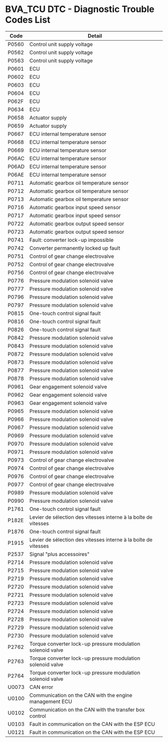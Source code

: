# BVA_TCU DTC - Diagnostic Trouble Codes List

| Code | Detail |
| - | - |
| P0560 | Control unit supply voltage |
| P0562 | Control unit supply voltage |
| P0563 | Control unit supply voltage |
| P0601 | ECU |
| P0602 | ECU |
| P0603 | ECU |
| P0604 | ECU |
| P062F | ECU |
| P0634 | ECU |
| P0658 | Actuator supply |
| P0659 | Actuator supply |
| P0667 | ECU internal temperature sensor |
| P0668 | ECU internal temperature sensor |
| P0669 | ECU internal temperature sensor |
| P06AC | ECU internal temperature sensor |
| P06AD | ECU internal temperature sensor |
| P06AE | ECU internal temperature sensor |
| P0711 | Automatic gearbox oil temperature sensor |
| P0712 | Automatic gearbox oil temperature sensor |
| P0713 | Automatic gearbox oil temperature sensor |
| P0716 | Automatic gearbox input speed sensor |
| P0717 | Automatic gearbox input speed sensor |
| P0722 | Automatic gearbox output speed sensor |
| P0723 | Automatic gearbox output speed sensor |
| P0741 | Fault: converter lock-up impossible |
| P0742 | Converter permanently locked up fault |
| P0751 | Control of gear change electrovalve |
| P0752 | Control of gear change electrovalve |
| P0756 | Control of gear change electrovalve |
| P0776 | Pressure modulation solenoid valve |
| P0777 | Pressure modulation solenoid valve |
| P0796 | Pressure modulation solenoid valve |
| P0797 | Pressure modulation solenoid valve |
| P0815 | One-touch control signal fault |
| P0816 | One-touch control signal fault |
| P0826 | One-touch control signal fault |
| P0842 | Pressure modulation solenoid valve |
| P0843 | Pressure modulation solenoid valve |
| P0872 | Pressure modulation solenoid valve |
| P0873 | Pressure modulation solenoid valve |
| P0877 | Pressure modulation solenoid valve |
| P0878 | Pressure modulation solenoid valve |
| P0961 | Gear engagement solenoid valve |
| P0962 | Gear engagement solenoid valve |
| P0963 | Gear engagement solenoid valve |
| P0965 | Pressure modulation solenoid valve |
| P0966 | Pressure modulation solenoid valve |
| P0967 | Pressure modulation solenoid valve |
| P0969 | Pressure modulation solenoid valve |
| P0970 | Pressure modulation solenoid valve |
| P0971 | Pressure modulation solenoid valve |
| P0973 | Control of gear change electrovalve |
| P0974 | Control of gear change electrovalve |
| P0976 | Control of gear change electrovalve |
| P0977 | Control of gear change electrovalve |
| P0989 | Pressure modulation solenoid valve |
| P0990 | Pressure modulation solenoid valve |
| P1761 | One-touch control signal fault |
| P182E | Levier de sélection des vitesses interne à la boîte de vitesses |
| P1876 | One-touch control signal fault |
| P1915 | Levier de sélection des vitesses interne à la boîte de vitesses |
| P2537 | Signal "plus accessoires" |
| P2714 | Pressure modulation solenoid valve |
| P2715 | Pressure modulation solenoid valve |
| P2719 | Pressure modulation solenoid valve |
| P2720 | Pressure modulation solenoid valve |
| P2721 | Pressure modulation solenoid valve |
| P2723 | Pressure modulation solenoid valve |
| P2724 | Pressure modulation solenoid valve |
| P2728 | Pressure modulation solenoid valve |
| P2729 | Pressure modulation solenoid valve |
| P2730 | Pressure modulation solenoid valve |
| P2762 | Torque converter lock-up pressure modulation solenoid valve |
| P2763 | Torque converter lock-up pressure modulation solenoid valve |
| P2764 | Torque converter lock-up pressure modulation solenoid valve |
| U0073 | CAN error |
| U0100 | Communication on the CAN with the engine management ECU |
| U0102 | Communication on the CAN with the transfer box control |
| U0103 | Fault in communication on the CAN with the ESP ECU |
| U0121 | Fault in communication on the CAN with the ESP ECU |
